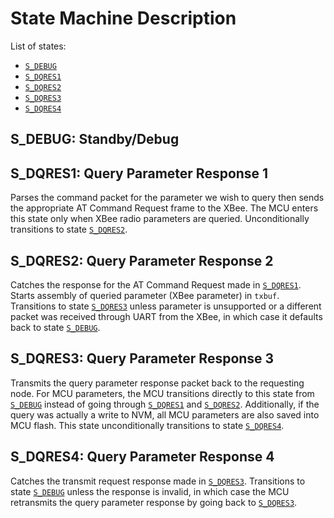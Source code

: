 # State Machine Description

List of states:

- [`S_DEBUG`](#S_DEBUG)
- [`S_DQRES1`](#S_DQRES1)
- [`S_DQRES2`](#S_DQRES2)
- [`S_DQRES3`](#S_DQRES3)
- [`S_DQRES4`](#S_DQRES4)

<a name='S_DEBUG'></a>
## S_DEBUG: Standby/Debug

<a name='S_DQRES1'></a>
## S_DQRES1: Query Parameter Response 1
Parses the command packet for the parameter we wish to query then sends the appropriate AT Command Request frame to the XBee. The MCU enters this state only when XBee radio parameters are queried.
Unconditionally transitions to state [`S_DQRES2`](#S_DQRES2).

<a name='S_DQRES2'></a>
## S_DQRES2: Query Parameter Response 2
Catches the response for the AT Command Request made in [`S_DQRES1`](#S_DQRES1). Starts assembly of queried parameter (XBee parameter) in `txbuf`. Transitions to state [`S_DQRES3`](#S_DQRES3) unless parameter is unsupported or a different packet was received through UART from the XBee, in which case it defaults back to state [`S_DEBUG`](#S_DEBUG). 

<a name='S_DQRES3'></a>
## S_DQRES3: Query Parameter Response 3
Transmits the query parameter response packet back to the requesting node. For MCU parameters, the MCU transitions directly to this state from [`S_DEBUG`](#S_DEBUG) instead of going through [`S_DQRES1`](#S_DQRES1) and [`S_DQRES2`](#S_DQRES2). Additionally, if the query was actually a write to NVM, all MCU parameters are also saved into MCU flash. This state unconditionally transitions to state [`S_DQRES4`](#S_DQRES4).

<a name='S_DQRES4'></a>
## S_DQRES4: Query Parameter Response 4
Catches the transmit request response made in [`S_DQRES3`](#S_DQRES3). Transitions to state [`S_DEBUG`](#S_DEBUG) unless the response is invalid, in which case the MCU retransmits the query parameter response by going back to [`S_DQRES3`](#S_DQRES3).